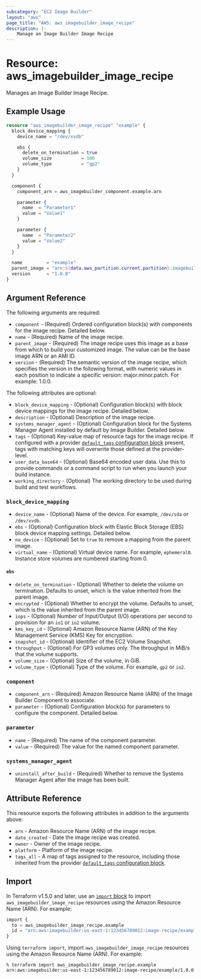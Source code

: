 ```yaml
---
subcategory: "EC2 Image Builder"
layout: "aws"
page_title: "AWS: aws_imagebuilder_image_recipe"
description: |-
    Manage an Image Builder Image Recipe
---
```


# Resource: aws_imagebuilder_image_recipe

Manages an Image Builder Image Recipe.

## Example Usage

```terraform
resource "aws_imagebuilder_image_recipe" "example" {
  block_device_mapping {
    device_name = "/dev/xvdb"

    ebs {
      delete_on_termination = true
      volume_size           = 100
      volume_type           = "gp2"
    }
  }

  component {
    component_arn = aws_imagebuilder_component.example.arn

    parameter {
      name  = "Parameter1"
      value = "Value1"
    }

    parameter {
      name  = "Parameter2"
      value = "Value2"
    }
  }

  name         = "example"
  parent_image = "arn:${data.aws_partition.current.partition}:imagebuilder:${data.aws_region.current.name}:aws:image/amazon-linux-2-x86/x.x.x"
  version      = "1.0.0"
}
```

## Argument Reference

The following arguments are required:

* `component` - (Required) Ordered configuration block(s) with components for the image recipe. Detailed below.
* `name` - (Required) Name of the image recipe.
* `parent_image` - (Required) The image recipe uses this image as a base from which to build your customized image. The value can be the base image ARN or an AMI ID.
* `version` - (Required) The semantic version of the image recipe, which specifies the version in the following format, with numeric values in each position to indicate a specific version: major.minor.patch. For example: 1.0.0.

The following attributes are optional:

* `block_device_mapping` - (Optional) Configuration block(s) with block device mappings for the image recipe. Detailed below.
* `description` - (Optional) Description of the image recipe.
* `systems_manager_agent` - (Optional) Configuration block for the Systems Manager Agent installed by default by Image Builder. Detailed below.
* `tags` - (Optional) Key-value map of resource tags for the image recipe. If configured with a provider [`default_tags` configuration block](https://registry.terraform.io/providers/hashicorp/aws/latest/docs#default_tags-configuration-block) present, tags with matching keys will overwrite those defined at the provider-level.
* `user_data_base64` - (Optional) Base64 encoded user data. Use this to provide commands or a command script to run when you launch your build instance.
* `working_directory` - (Optional) The working directory to be used during build and test workflows.

### `block_device_mapping`

* `device_name` - (Optional) Name of the device. For example, `/dev/sda` or `/dev/xvdb`.
* `ebs` - (Optional) Configuration block with Elastic Block Storage (EBS) block device mapping settings. Detailed below.
* `no_device` - (Optional) Set to `true` to remove a mapping from the parent image.
* `virtual_name` - (Optional) Virtual device name. For example, `ephemeral0`. Instance store volumes are numbered starting from 0.

#### `ebs`

* `delete_on_termination` - (Optional) Whether to delete the volume on termination. Defaults to unset, which is the value inherited from the parent image.
* `encrypted` - (Optional) Whether to encrypt the volume. Defaults to unset, which is the value inherited from the parent image.
* `iops` - (Optional) Number of Input/Output (I/O) operations per second to provision for an `io1` or `io2` volume.
* `kms_key_id` - (Optional) Amazon Resource Name (ARN) of the Key Management Service (KMS) Key for encryption.
* `snapshot_id` - (Optional) Identifier of the EC2 Volume Snapshot.
* `throughput` - (Optional) For GP3 volumes only. The throughput in MiB/s that the volume supports.
* `volume_size` - (Optional) Size of the volume, in GiB.
* `volume_type` - (Optional) Type of the volume. For example, `gp2` or `io2`.

### `component`

* `component_arn` - (Required) Amazon Resource Name (ARN) of the Image Builder Component to associate.
* `parameter` - (Optional) Configuration block(s) for parameters to configure the component. Detailed below.

### `parameter`

* `name` - (Required) The name of the component parameter.
* `value` - (Required) The value for the named component parameter.

### `systems_manager_agent`

* `uninstall_after_build` - (Required) Whether to remove the Systems Manager Agent after the image has been built.

## Attribute Reference

This resource exports the following attributes in addition to the arguments above:

* `arn` - Amazon Resource Name (ARN) of the image recipe.
* `date_created` - Date the image recipe was created.
* `owner` - Owner of the image recipe.
* `platform` - Platform of the image recipe.
* `tags_all` - A map of tags assigned to the resource, including those inherited from the provider [`default_tags` configuration block](https://registry.terraform.io/providers/hashicorp/aws/latest/docs#default_tags-configuration-block).

## Import

In Terraform v1.5.0 and later, use an [`import` block](https://developer.hashicorp.com/terraform/language/import) to import `aws_imagebuilder_image_recipe` resources using the Amazon Resource Name (ARN). For example:

```terraform
import {
  to = aws_imagebuilder_image_recipe.example
  id = "arn:aws:imagebuilder:us-east-1:123456789012:image-recipe/example/1.0.0"
}
```

Using `terraform import`, import `aws_imagebuilder_image_recipe` resources using the Amazon Resource Name (ARN). For example:

```console
% terraform import aws_imagebuilder_image_recipe.example arn:aws:imagebuilder:us-east-1:123456789012:image-recipe/example/1.0.0
```
